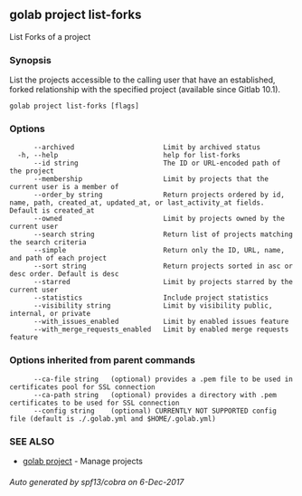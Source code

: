 ## golab project list-forks

List Forks of a project

### Synopsis


List the projects accessible to the calling user that have an established, forked relationship with the specified project (available since Gitlab 10.1).

```
golab project list-forks [flags]
```

### Options

```
      --archived                      Limit by archived status
  -h, --help                          help for list-forks
      --id string                     The ID or URL-encoded path of the project
      --membership                    Limit by projects that the current user is a member of
      --order_by string               Return projects ordered by id, name, path, created_at, updated_at, or last_activity_at fields. Default is created_at
      --owned                         Limit by projects owned by the current user
      --search string                 Return list of projects matching the search criteria
      --simple                        Return only the ID, URL, name, and path of each project
      --sort string                   Return projects sorted in asc or desc order. Default is desc
      --starred                       Limit by projects starred by the current user
      --statistics                    Include project statistics
      --visibility string             Limit by visibility public, internal, or private
      --with_issues_enabled           Limit by enabled issues feature
      --with_merge_requests_enabled   Limit by enabled merge requests feature
```

### Options inherited from parent commands

```
      --ca-file string   (optional) provides a .pem file to be used in certificates pool for SSL connection
      --ca-path string   (optional) provides a directory with .pem certificates to be used for SSL connection
      --config string    (optional) CURRENTLY NOT SUPPORTED config file (default is ./.golab.yml and $HOME/.golab.yml)
```

### SEE ALSO
* [golab project](golab_project.md)	 - Manage projects

###### Auto generated by spf13/cobra on 6-Dec-2017
